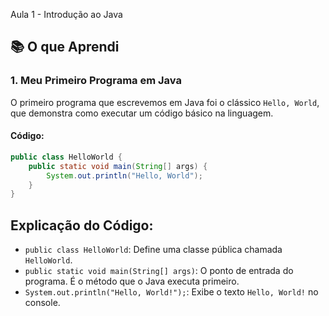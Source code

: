 Aula 1 - Introdução ao Java

## 📚 O que Aprendi

### 1. Meu Primeiro Programa em Java
O primeiro programa que escrevemos em Java foi o clássico `Hello, World`, que demonstra como executar um código básico na linguagem.

#### Código:
```java
public class HelloWorld {
    public static void main(String[] args) {
        System.out.println("Hello, World");
    }
}
```


## Explicação do Código:
- `public class HelloWorld`: Define uma classe pública chamada `HelloWorld`.
- `public static void main(String[] args)`: O ponto de entrada do programa. É o método que o Java executa primeiro.
- `System.out.println("Hello, World!");`: Exibe o texto `Hello, World!` no console.



